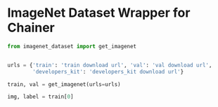 # ImageNet Dataset Wrapper for Chainer


```python
from imagenet_dataset import get_imagenet


urls = {'train': 'train download url', 'val': 'val download url',
        'developers_kit': 'developers_kit download url'}

train, val = get_imagenet(urls=urls)

img, label = train[0]
```
